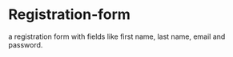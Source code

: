 # Registration-form
a registration form with fields like first name, last name, email and password.
